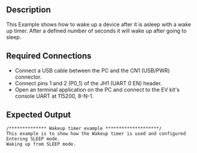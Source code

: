 ## Description

This Example shows how to wake up a device after it is asleep with a wake up timer.  After a defined number of seconds it will wake up after going to sleep.

## Required Connections

-   Connect a USB cable between the PC and the CN1 (USB/PWR) connector.
-   Connect pins 1 and 2 (P0_1) of the JH1 (UART 0 EN) header.
-   Open an terminal application on the PC and connect to the EV kit's console UART at 115200, 8-N-1.

## Expected Output

```
/************** Wakeup timer example ********************/
This example is to show how the Wakeup timer is used and configured
Entering SLEEP mode.
Waking up from SLEEP mode.
```

